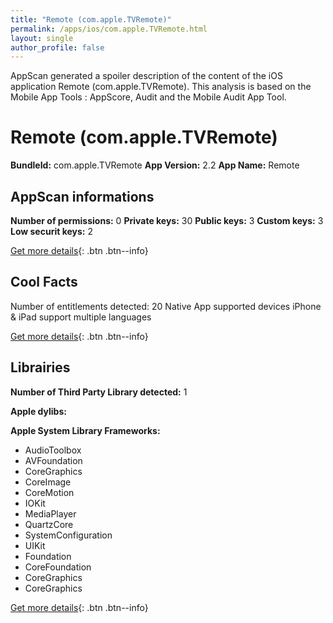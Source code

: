 ```yaml
---
title: "Remote (com.apple.TVRemote)"
permalink: /apps/ios/com.apple.TVRemote.html
layout: single
author_profile: false
---
```

AppScan generated a spoiler description of the content of the iOS application Remote (com.apple.TVRemote). This analysis is based on the Mobile App Tools : AppScore, Audit and the Mobile Audit App Tool.

# Remote (com.apple.TVRemote)

**BundleId:** com.apple.TVRemote
**App Version:** 2.2
**App Name:** Remote


## AppScan informations 

**Number of permissions:** 0
**Private keys:** 30
**Public keys:** 3
**Custom keys:** 3
**Low securit keys:** 2
  
[Get more details](/pricing.html){: .btn .btn--info}

## Cool Facts

Number of entitlements detected: 20
Native App
supported devices iPhone & iPad
support multiple languages
  
[Get more details](/pricing.html){: .btn .btn--info}

## Librairies 
**Number of Third Party Library detected:** 1

**Apple dylibs:**


**Apple System Library Frameworks:**
- AudioToolbox
- AVFoundation
- CoreGraphics
- CoreImage
- CoreMotion
- IOKit
- MediaPlayer
- QuartzCore
- SystemConfiguration
- UIKit
- Foundation
- CoreFoundation
- CoreGraphics
- CoreGraphics


  
[Get more details](/pricing.html){: .btn .btn--info}

